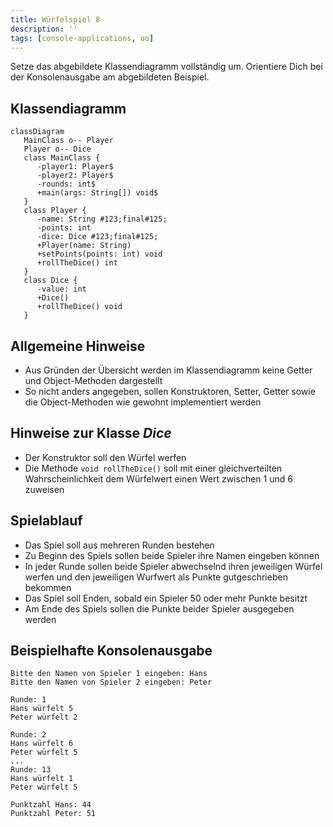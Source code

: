 ```yaml
---
title: Würfelspiel 8
description: ''
tags: [console-applications, oo]
---
```


Setze das abgebildete Klassendiagramm vollständig um. Orientiere Dich bei der
Konsolenausgabe am abgebildeten Beispiel.

## Klassendiagramm

```mermaid
classDiagram
   MainClass o-- Player
   Player o-- Dice
   class MainClass {
      -player1: Player$
      -player2: Player$
      -rounds: int$
      +main(args: String[]) void$
   }
   class Player {
      -name: String #123;final#125;
      -points: int
      -dice: Dice #123;final#125;
      +Player(name: String)
      +setPoints(points: int) void
      +rollTheDice() int
   }
   class Dice {
      -value: int
      +Dice()
      +rollTheDice() void
   }
```

## Allgemeine Hinweise

- Aus Gründen der Übersicht werden im Klassendiagramm keine Getter und
  Object-Methoden dargestellt
- So nicht anders angegeben, sollen Konstruktoren, Setter, Getter sowie die
  Object-Methoden wie gewohnt implementiert werden

## Hinweise zur Klasse _Dice_

- Der Konstruktor soll den Würfel werfen
- Die Methode `void rollTheDice()` soll mit einer gleichverteilten
  Wahrscheinlichkeit dem Würfelwert einen Wert zwischen 1 und 6 zuweisen

## Spielablauf

- Das Spiel soll aus mehreren Runden bestehen
- Zu Beginn des Spiels sollen beide Spieler ihre Namen eingeben können
- In jeder Runde sollen beide Spieler abwechselnd ihren jeweiligen Würfel werfen
  und den jeweiligen Wurfwert als Punkte gutgeschrieben bekommen
- Das Spiel soll Enden, sobald ein Spieler 50 oder mehr Punkte besitzt
- Am Ende des Spiels sollen die Punkte beider Spieler ausgegeben werden

## Beispielhafte Konsolenausgabe

```console
Bitte den Namen von Spieler 1 eingeben: Hans
Bitte den Namen von Spieler 2 eingeben: Peter

Runde: 1
Hans würfelt 5
Peter würfelt 2

Runde: 2
Hans würfelt 6
Peter würfelt 5
...
Runde: 13
Hans würfelt 1
Peter würfelt 5

Punktzahl Hans: 44
Punktzahl Peter: 51
```

